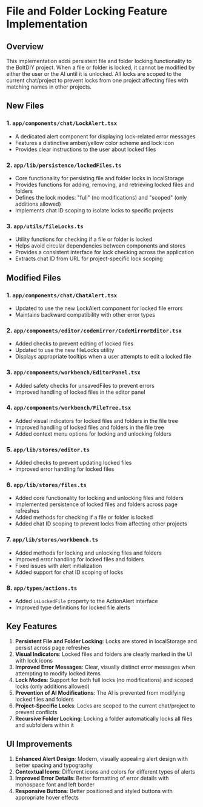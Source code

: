 # File and Folder Locking Feature Implementation

## Overview

This implementation adds persistent file and folder locking functionality to the BoltDIY project. When a file or folder is locked, it cannot be modified by either the user or the AI until it is unlocked. All locks are scoped to the current chat/project to prevent locks from one project affecting files with matching names in other projects.

## New Files

### 1. `app/components/chat/LockAlert.tsx`

- A dedicated alert component for displaying lock-related error messages
- Features a distinctive amber/yellow color scheme and lock icon
- Provides clear instructions to the user about locked files

### 2. `app/lib/persistence/lockedFiles.ts`

- Core functionality for persisting file and folder locks in localStorage
- Provides functions for adding, removing, and retrieving locked files and folders
- Defines the lock modes: "full" (no modifications) and "scoped" (only additions allowed)
- Implements chat ID scoping to isolate locks to specific projects

### 3. `app/utils/fileLocks.ts`

- Utility functions for checking if a file or folder is locked
- Helps avoid circular dependencies between components and stores
- Provides a consistent interface for lock checking across the application
- Extracts chat ID from URL for project-specific lock scoping

## Modified Files

### 1. `app/components/chat/ChatAlert.tsx`

- Updated to use the new LockAlert component for locked file errors
- Maintains backward compatibility with other error types

### 2. `app/components/editor/codemirror/CodeMirrorEditor.tsx`

- Added checks to prevent editing of locked files
- Updated to use the new fileLocks utility
- Displays appropriate tooltips when a user attempts to edit a locked file

### 3. `app/components/workbench/EditorPanel.tsx`

- Added safety checks for unsavedFiles to prevent errors
- Improved handling of locked files in the editor panel

### 4. `app/components/workbench/FileTree.tsx`

- Added visual indicators for locked files and folders in the file tree
- Improved handling of locked files and folders in the file tree
- Added context menu options for locking and unlocking folders

### 5. `app/lib/stores/editor.ts`

- Added checks to prevent updating locked files
- Improved error handling for locked files

### 6. `app/lib/stores/files.ts`

- Added core functionality for locking and unlocking files and folders
- Implemented persistence of locked files and folders across page refreshes
- Added methods for checking if a file or folder is locked
- Added chat ID scoping to prevent locks from affecting other projects

### 7. `app/lib/stores/workbench.ts`

- Added methods for locking and unlocking files and folders
- Improved error handling for locked files and folders
- Fixed issues with alert initialization
- Added support for chat ID scoping of locks

### 8. `app/types/actions.ts`

- Added `isLockedFile` property to the ActionAlert interface
- Improved type definitions for locked file alerts

## Key Features

1. **Persistent File and Folder Locking**: Locks are stored in localStorage and persist across page refreshes
2. **Visual Indicators**: Locked files and folders are clearly marked in the UI with lock icons
3. **Improved Error Messages**: Clear, visually distinct error messages when attempting to modify locked items
4. **Lock Modes**: Support for both full locks (no modifications) and scoped locks (only additions allowed)
5. **Prevention of AI Modifications**: The AI is prevented from modifying locked files and folders
6. **Project-Specific Locks**: Locks are scoped to the current chat/project to prevent conflicts
7. **Recursive Folder Locking**: Locking a folder automatically locks all files and subfolders within it

## UI Improvements

1. **Enhanced Alert Design**: Modern, visually appealing alert design with better spacing and typography
2. **Contextual Icons**: Different icons and colors for different types of alerts
3. **Improved Error Details**: Better formatting of error details with monospace font and left border
4. **Responsive Buttons**: Better positioned and styled buttons with appropriate hover effects
